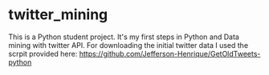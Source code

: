 # twitter_mining
This is a Python student project. It's my first steps in Python and Data mining with twitter API. 
For downloading the initial twitter data I used the scrpit provided here: https://github.com/Jefferson-Henrique/GetOldTweets-python 
